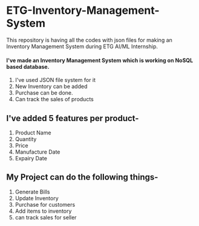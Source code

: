 # ETG-Inventory-Management-System
This repository is having all the codes with json files for making an Inventory Management System during ETG AI/ML Internship.

#### I've made an Inventory Management System which is working on NoSQL based database.
1. I've used JSON file system for it
2. New Inventory can be added
3. Purchase can be done.
4. Can track the sales of products

## I've added 5 features per product-
1. Product Name
2. Quantity
3. Price
4. Manufacture Date
5. Expairy Date

## My Project can do the following things-
1. Generate Bills
2. Update Inventory
3. Purchase for customers
4. Add items to inventory
5. can track sales for seller
